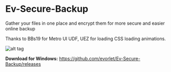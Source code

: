 # Ev-Secure-Backup
Gather your files in one place and encrypt them for more secure and easier online backup

Thanks to BBs19 for Metro UI UDF, UEZ for loading CSS loading animations.

![alt tag](https://cloud.githubusercontent.com/assets/12136678/11063209/9c9afe1e-87e7-11e5-8901-ab69853201d0.png)


**Download for Windows:** https://github.com/evorlet/Ev-Secure-Backup/releases

